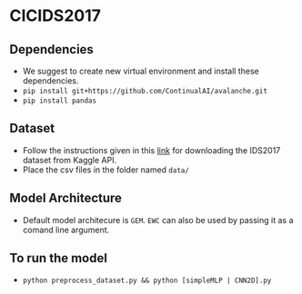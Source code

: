 # CICIDS2017

## Dependencies 
- We suggest to create new virtual environment and install these dependencies. 
- ```pip install git+https://github.com/ContinualAI/avalanche.git```
- ```pip install pandas```
## Dataset
- Follow the instructions given in this [link](https://github.com/Kaggle/kaggle-api#api-credentials) for downloading the IDS2017 dataset from Kaggle API.
- Place the csv files in the folder named `data/`

## Model Architecture
- Default model architecure is `GEM`. `EWC` can also be used by passing it as a comand line argument. 

## To run the model 
- ```python preprocess_dataset.py && python [simpleMLP | CNN2D].py```
